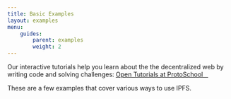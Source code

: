 ```yaml
---
title: Basic Examples
layout: examples
menu:
    guides:
        parent: examples
        weight: 2
---
```


<div class="alert alert-info">
Our interactive tutorials help you learn about the the decentralized web by writing code and solving challenges:
<a class="button button-primary" href="https://proto.school/#/tutorials" role="button" target="_blank">
  Open Tutorials at ProtoSchool &nbsp;&nbsp;<i class="fa fa-external-link-square-alt"></i>
</a>
</div>

These are a few examples that cover various ways to use IPFS.
